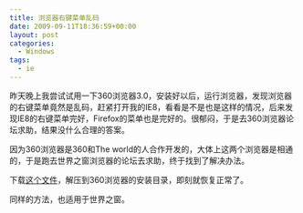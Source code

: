 ```yaml
---
title: 浏览器右键菜单乱码
date: 2009-09-11T18:36:59+00:00
layout: post
categories:
  - Windows
tags:
  - ie
---
```

昨天晚上我尝试试用一下360浏览器3.0，安装好以后，运行浏览器，发现浏览器的右键菜单竟然是乱码，赶紧打开我的IE8，看看是不是也是这样的情况，后来发现IE8的右键菜单完好，Firefox的菜单也是完好的。很郁闷，于是去360浏览器论坛求助，结果没什么合理的答案。

因为360浏览器是360和The world的人合作开发的，大体上这两个浏览器是相通的，于是跑去世界之窗浏览器的论坛去求助，终于找到了解决办法。

下载[这个文件](http://www.damipan.com/file/3YAk8h4.html)，解压到360浏览器的安装目录，即刻就恢复正常了。

同样的方法，也适用于世界之窗。
